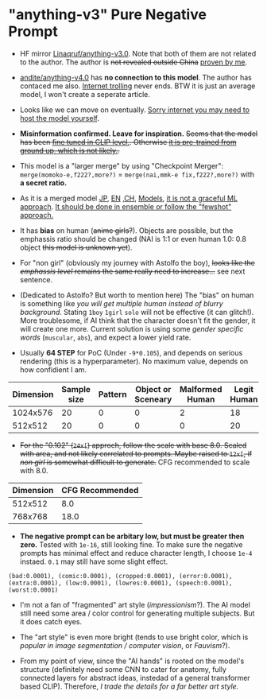 # "anything-v3" Pure Negative Prompt #

- HF mirror [Linaqruf/anything-v3.0](https://huggingface.co/Linaqruf/anything-v3.0). Note that both of them are not related to the author. The author is ~~not revealed outside China~~ [proven by me](../ch02/any3_qqid.md). 

- [andite/anything-v4.0](https://huggingface.co/andite/anything-v4.0) has **no connection to this model**. The author has contaced me also. [Internet trolling](https://www.endsleigh.co.uk/blog/post/what-is-internet-trolling/) never ends. BTW it is just an average model, I won't create a seperate article.

- Looks like we can move on eventually. [Sorry internet you may need to host the model yourself](https://huggingface.co/Linaqruf/anything-v3.0/discussions/133).

- **Misinformation confirmed. Leave for inspiration.** ~~Seems that the model has been [fine tuned in CLIP level.](https://towardsdatascience.com/how-to-train-your-clip-45a451dcd303). Otherwise [it is pre-trained from ground up, which is not likely.](https://wandb.ai/capecape/train_sd/reports/How-to-Train-a-Conditional-Diffusion-Model-from-Scratch--VmlldzoyNzIzNTQ1).~~
- This model is a "larger merge" by using "Checkpoint Merger": `merge(momoko-e,f222?,more?)` = `merge(nai,mmk-e fix,f222?,more?)` with **a secret ratio.**
- As it is a merged model [JP](https://signyamo.blog/sd_merge-models/), [EN](https://www.reddit.com/r/StableDiffusion/comments/xss6bl/checkpoint_merging_comparative/) ,[CH](https://www.bilibili.com/read/mobile?id=19099066), [Models](https://rentry.org/sdmodels), [it is not a graceful ML approach](https://stackoverflow.com/questions/48358874/merge-weights-of-same-model-trained-on-2-different-computers-using-tensorflow 
). [It should be done in ensemble or follow the "fewshot" approach.](https://towardsdatascience.com/neural-networks-ensemble-33f33bea7df3)
- It has **bias** on human (~~anime girls?~~). Objects are possible, but the emphassis ratio should be changed (NAI is 1:1 or even human 1.0: 0.8 object ~~this model is unknown yet~~).
- For "non girl" (obviously my journey with Astolfo the boy), ~~looks like the *emphassis level* remains the same really need to increase...~~ see next sentence.
- (Dedicated to Astolfo? But worth to mention here) The "bias" on human is something like *you will get multiple human instead of blurry background*. Stating `1boy` `1girl` `solo` will not be effective (it can glitch!). More troublesome, if AI think that the character doesn't fit the gender, it will create one more. Current solution is using some *gender specific words* (`muscular`, `abs`), and expect a lower yield rate.
- Usually **64 STEP** for PoC (Under `-9*0.105`), and depends on serious rendering (this is a hyperparameter). No maximum value, depends on how confidient I am.

|Dimension|Sample size|Pattern|Object or Sceneary|Malformed Human|Legit Human|Body shape|
|---|---|---|---|---|---|---|
|1024x576|20|0|0|2|18|Normal|
|512x512|20|0|0|0|20|Normal|

- ~~For the "0.102" (`24x[`) approch, follow the scale with base 8.0. Scaled with area, and not likely correlated to prompts. Maybe raised to `12x[`, if *non girl* is somewhat difficult to generate.~~ CFG recommended to scale with 8.0.

|Dimension|CFG Recommended|
|---|---|
|512x512|8.0|
|768x768|18.0|

- **The negative prompt can be arbitary low, but must be greater then zero.** Tested with `1e-16`, still looking fine. To make sure the negative prompts has minimal effect and reduce character length, I choose `1e-4` instaed. `0.1` may still have some slight effect.

```
(bad:0.0001), (comic:0.0001), (cropped:0.0001), (error:0.0001), (extra:0.0001), (low:0.0001), (lowres:0.0001), (speech:0.0001), (worst:0.0001)
```

- I'm not a fan of "fragmented" art style (*impressionism*?). The AI model still need some area / color control for generating multiple subjects. But it does catch eyes.

- The "art style" is even more bright (tends to use bright color, which is *popular in image segmentation / computer vision*, or *Fauvism*?).

- From my point of view, since the "AI hands" is rooted on the model's structure (definitely need some CNN to cater for anatomy, fully connected layers for abstract ideas, instedad of a general transformer based CLIP). Therefore, *I trade the details for a far better art style.*
